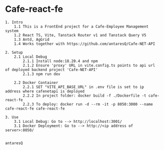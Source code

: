 # Cafe-react-fe

	1. Intro
		1.1 This is a FrontEnd project for a Cafe-Employee Management system
		1.2 React TS, Vite, Tanstack Router v1 and Tanstack Query V5
		1.3 Antd, AgGrid
   		1.4 Works together with https://github.com/antaresQ/Cafe-NET-API

	2. Setup
		2.1 Local Debug
			2.1.1 Install node:18.20.4 and npm
  			2.1.2 Ensure 'proxy' URL in vite.config.ts points to api url of deployed backend project 'Cafe-NET-API' 
    		2.1.3 npm run dev
      		
		2.2 Docker Container
  			2.2.1 SET "VITE_API_BASE_URL" in .env file is set to ip address where cafenetapi is deployed
			2.2.2 In project folder: docker build -f ./Dockerfile -t cafe-react-fe
  			2.2.3 To deploy: docker run -d --rm -it -p 8050:3000 --name cafe-react-fe cafe-react-fe
    
 	3. Use 
  		3.1 Local Debug: Go to --> http://localhost:3001/
		3.1 Docker Deployment: Go to --> http://<ip address of server>:8050/
		

	antaresQ
